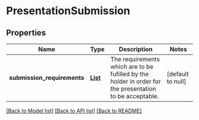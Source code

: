 # PresentationSubmission
## Properties

Name | Type | Description | Notes
------------ | ------------- | ------------- | -------------
**submission\_requirements** | [**List**](items.md) | The requirements which are to be fufilled by the holder in order for the presentation to be acceptable. | [default to null]

[[Back to Model list]](../interface_specification_of_pe_openapi_spec_component.md#documentation-for-models) [[Back to API list]](../interface_specification_of_pe_openapi_spec_component.md#documentation-for-api-endpoints) [[Back to README]](../interface_specification_of_pe_openapi_spec_component.md)

